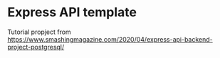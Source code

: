 # Express API template

Tutorial propject from  https://www.smashingmagazine.com/2020/04/express-api-backend-project-postgresql/

